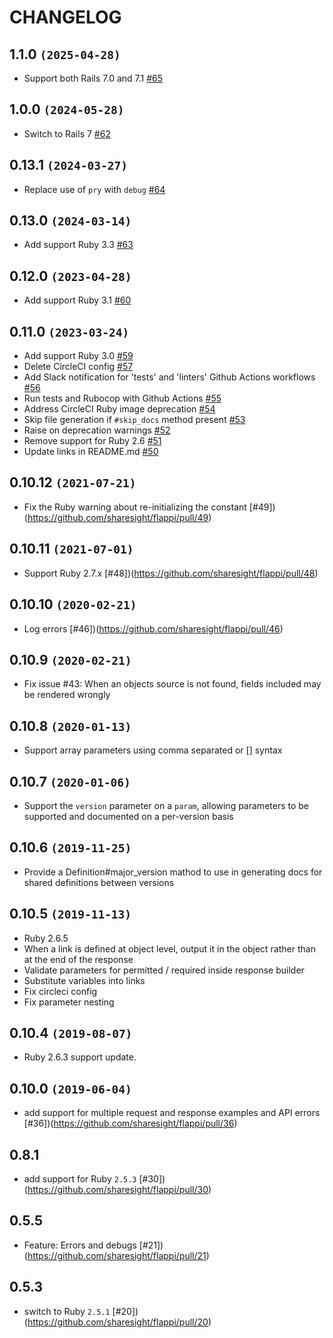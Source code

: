 # CHANGELOG

## 1.1.0 `(2025-04-28)`

 * Support both Rails 7.0 and 7.1 [#65](https://github.com/sharesight/flappi/pull/65)

## 1.0.0 `(2024-05-28)`

 * Switch to Rails 7 [#62](https://github.com/sharesight/flappi/pull/62)

## 0.13.1 `(2024-03-27)`

 * Replace use of `pry` with `debug` [#64](https://github.com/sharesight/flappi/pull/64)

## 0.13.0 `(2024-03-14)`

 * Add support Ruby 3.3 [#63](https://github.com/sharesight/flappi/pull/63)

## 0.12.0 `(2023-04-28)`

 * Add support Ruby 3.1 [#60](https://github.com/sharesight/flappi/pull/60)

## 0.11.0 `(2023-03-24)`

 * Add support Ruby 3.0 [#59](https://github.com/sharesight/flappi/pull/59)
 * Delete CircleCI config [#57](https://github.com/sharesight/flappi/pull/57)
 * Add Slack notification for 'tests' and 'linters' Github Actions workflows [#56](https://github.com/sharesight/flappi/pull/56)
 * Run tests and Rubocop with Github Actions [#55](https://github.com/sharesight/flappi/pull/55)
 * Address CircleCI Ruby image deprecation [#54](https://github.com/sharesight/flappi/pull/54)
 * Skip file generation if `#skip_docs` method present [#53](https://github.com/sharesight/flappi/pull/53)
 * Raise on deprecation warnings [#52](https://github.com/sharesight/flappi/pull/52)
 * Remove support for Ruby 2.6 [#51](https://github.com/sharesight/flappi/pull/51)
 * Update links in README.md [#50](https://github.com/sharesight/flappi/pull/50)

## 0.10.12 `(2021-07-21)`

* Fix the Ruby warning about re-initializing the constant [#49])(https://github.com/sharesight/flappi/pull/49)

## 0.10.11 `(2021-07-01)`

* Support Ruby 2.7.x [#48])(https://github.com/sharesight/flappi/pull/48)

## 0.10.10 `(2020-02-21)`

 * Log errors [#46])(https://github.com/sharesight/flappi/pull/46)

## 0.10.9 `(2020-02-21)`

 * Fix issue #43: When an objects source is not found, fields included may be rendered wrongly

## 0.10.8 `(2020-01-13)`

 * Support array parameters using comma separated or [] syntax

## 0.10.7 `(2020-01-06)`

 * Support the `version` parameter on a `param`, allowing parameters to be supported and documented on a per-version basis

## 0.10.6 `(2019-11-25)`

 * Provide a Definition#major_version mathod to use in generating docs for shared definitions between versions

## 0.10.5 `(2019-11-13)`

 * Ruby 2.6.5
 * When a link is defined at object level, output it in the object rather than at the end of the response
 * Validate parameters for permitted / required inside response builder
 * Substitute variables into links
 * Fix circleci config
 * Fix parameter nesting

## 0.10.4 `(2019-08-07)`

* Ruby 2.6.3 support update.

## 0.10.0 `(2019-06-04)`

 * add support for multiple request and response examples and API errors [#36])(https://github.com/sharesight/flappi/pull/36)

## 0.8.1

 * add support for Ruby `2.5.3` [#30])(https://github.com/sharesight/flappi/pull/30)

## 0.5.5

 * Feature: Errors and debugs [#21])(https://github.com/sharesight/flappi/pull/21)

## 0.5.3

 * switch to Ruby `2.5.1` [#20])(https://github.com/sharesight/flappi/pull/20)
